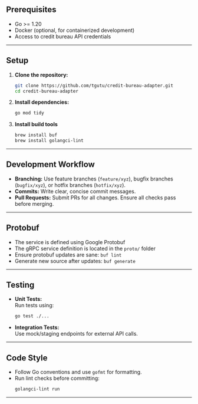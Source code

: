 ## Prerequisites

- Go >= 1.20
- Docker (optional, for containerized development)
- Access to credit bureau API credentials

---

## Setup

1. **Clone the repository:**
    ```sh
    git clone https://github.com/tgutu/credit-bureau-adapter.git
    cd credit-bureau-adapter
    ```

2. **Install dependencies:**
    ```sh
    go mod tidy
    ```

3. **Install build tools**
    ```sh
    brew install buf
    brew install golangci-lint
    ```

---

## Development Workflow

- **Branching:** Use feature branches (`feature/xyz`), bugfix branches (`bugfix/xyz`), or hotfix branches (`hotfix/xyz`).
- **Commits:** Write clear, concise commit messages.
- **Pull Requests:** Submit PRs for all changes. Ensure all checks pass before merging.

---

## Protobuf
- The service is defined using Google Protobuf
- The gRPC service definition is located in the `proto/` folder
- Ensure protobuf updates are sane: `buf lint`
- Generate new source after updates: `buf generate`
---

## Testing

- **Unit Tests:**  
  Run tests using:
  ```sh
  go test ./...
  ```
- **Integration Tests:**  
  Use mock/staging endpoints for external API calls.

---

## Code Style

- Follow Go conventions and use `gofmt` for formatting.
- Run lint checks before committing:
  ```sh
  golangci-lint run
  ```

---
